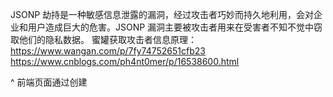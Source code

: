JSONP 劫持是一种敏感信息泄露的漏洞，经过攻击者巧妙而持久地利用，会对企业和用户造成巨大的危害。JSONP 漏洞主要被攻击者用来在受害者不知不觉中窃取他们的隐私数据。
蜜罐获取攻击者信息原理：<https://www.wangan.com/p/7fy74752651cfb23> 
<https://www.cnblogs.com/ph4nt0mer/p/16538600.html>




^
前端页面通过创建<script>标签并指定回调函数来获取数据，前端会向<script>中src的接口自动发送get请求，且不跨域问题会自动携带cookie，接口响应的JSON会作为参数传入回调函数，服务端可以使用回调函数中的参数获取接口的JSON数据。

JSONP 的基本原理是通过动态创建一个 `<script>` 标签，其 `src` 属性指向远程服务器上的一个 URL，该 URL 返回的数据包裹在一个函数调用中。这个函数通常是在客户端上预定义好的，而服务器端返回的数据将作为该函数的参数传入。

例如，如果在页面中引入以下代码：

```
<script src="http://example.com/data?callback=callback"></script>
```
自动请求接口，且携带cookie，如果接口是敏感接口，如：社交平台个人信息。
服务器返回的数据会是如下形式：
F12-网络
勾选Preserve log
搜索callback
```
callback({"key": "value"});
```

这样，当浏览器加载 `<script>` 标签时，会执行服务器返回的 JavaScript 数据，调用 `callback` 函数。
而蜜罐就是收集各大社交平台的个人信息的jsop回调的接口，实现获取攻击者登录过的个人信息。

^
BP插件：
JSONP-Hunter-master
自动记录有回调的接口url
<https://github.com/p1g3/JSONP-Hunter>

^
json返回敏感信息，如果不能跨域，可以尝试url加个参数 callback=xxx，返回jsonp则存在漏洞。并且可以测试反射XSS。
![](.topwrite/assets/image_1742367483337.png)